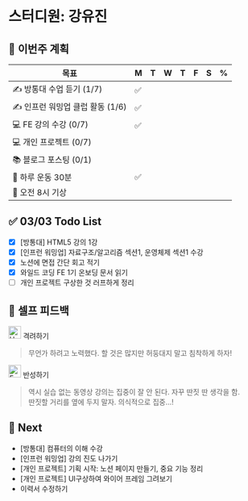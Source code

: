 # 스터디원: 강유진

## 🚀 이번주 계획

| 목표                             | M   | T   | W   | T   | F   | S   | %   |
| -------------------------------- | --- | --- | --- | --- | --- | --- | --- |
| ✍️ 방통대 수업 듣기 (1/7)        | ✅  |     |     |     |     |     |     |
| ✍️ 인프런 워밍업 클럽 활동 (1/6) | ✅  |     |     |     |     |     |     |
| 💻 FE 강의 수강 (0/7)            | ✅  |     |     |     |     |     |     |
| 💻 개인 프로젝트 (0/7)           |     |     |     |     |     |     |     |
| 📚 블로그 포스팅 (0/1)           |     |     |     |     |     |     |     |
| 💪 하루 운동 30분                | ✅  |     |     |     |     |     |     |
| 🩵 오전 8시 기상                  |     |     |     |     |     |     |     |

## ✅ 03/03 Todo List

- [x] [방통대] HTML5 강의 1강
- [x] [인프런 워밍업] 자료구조/알고리즘 섹션1, 운영체제 섹션1 수강
- [x] 노션에 면접 간단 회고 적기
- [x] 와일드 코딩 FE 1기 온보딩 문서 읽기
- [ ] 개인 프로젝트 구상한 것 러프하게 정리

## 🎉 셀프 피드백

<img src="https://raw.githubusercontent.com/Tarikul-Islam-Anik/Animated-Fluent-Emojis/master/Emojis/Smilies/Hugging%20Face.png" alt="Hugging Face" width="25" height="25"> 격려하기</img>

> 무언가 하려고 노력했다. 할 것은 많지만 허둥대지 말고 침착하게 하자!

<img src="https://raw.githubusercontent.com/Tarikul-Islam-Anik/Animated-Fluent-Emojis/master/Emojis/Smilies/Face%20with%20Monocle.png" alt="Face with Monocle" width="25" height="25"> 반성하기</img>

> 역시 실습 없는 동영상 강의는 집중이 잘 안 된다. 자꾸 딴짓 딴 생각을 함.<br>
> 딴짓할 거리를 옆에 두지 말자. 의식적으로 집중...!

## 🌱 Next

- [방통대] 컴퓨터의 이해 수강
- [인프런 워밍업] 강의 진도 나가기
- [개인 프로젝트] 기획 시작: 노션 페이지 만들기, 중요 기능 정리
- [개인 프로젝트] UI구상하여 와이어 프레임 그려보기
- 이력서 수정하기
